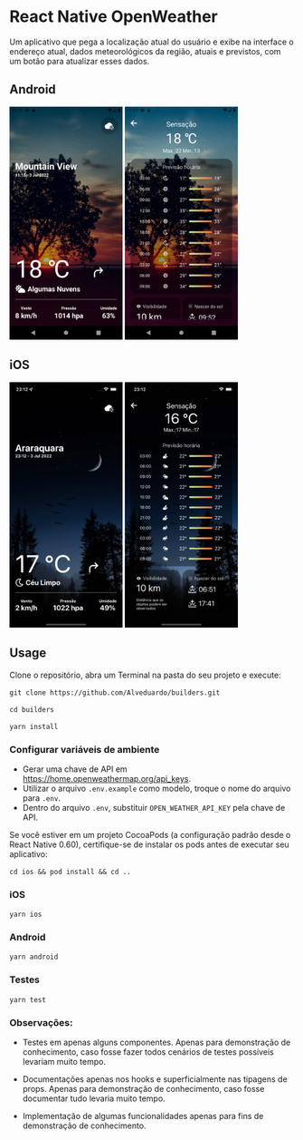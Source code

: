 # React Native OpenWeather

Um aplicativo que pega a localização atual do usuário e exibe na interface o endereço atual, dados meteorológicos da região, atuais e previstos, com um botão para atualizar esses dados.

## Android

<div>
    <img src="https://github.com/Alveduardo/builders/blob/master/assets/screenshots/android1.png" width="200" />
    <img src="https://github.com/Alveduardo/builders/blob/master/assets/screenshots/android2.png" width="200" />
</div>

## iOS

<div>
    <img src="https://github.com/Alveduardo/builders/blob/master/assets/screenshots/iphone1.png" width="200" />
    <img src="https://github.com/Alveduardo/builders/blob/master/assets/screenshots/iphone2.png" width="200" />
</div>

## Usage

Clone o repositório, abra um Terminal na pasta do seu projeto e execute:

```
git clone https://github.com/Alveduardo/builders.git
```

```
cd builders
```

```
yarn install
```

### Configurar variáveis de ambiente

- Gerar uma chave de API em https://home.openweathermap.org/api_keys.
- Utilizar o arquivo `.env.example` como modelo, troque o nome do arquivo para `.env`.
- Dentro do arquivo `.env`, substituir `OPEN_WEATHER_API_KEY` pela chave de API.

Se você estiver em um projeto CocoaPods (a configuração padrão desde o React Native 0.60), certifique-se de instalar os pods antes de executar seu aplicativo:

```
cd ios && pod install && cd ..
```

### iOS

```
yarn ios
```

### Android

```
yarn android
```

### Testes

```
yarn test
```

### Observações:

- Testes em apenas alguns componentes. Apenas para demonstração de conhecimento, caso fosse fazer todos cenários de testes possíveis levariam muito tempo.

- Documentações apenas nos hooks e superficialmente nas tipagens de props. Apenas para demonstração de conhecimento, caso fosse documentar tudo levaria muito tempo.

- Implementação de algumas funcionalidades apenas para fins de demonstração de conhecimento.
